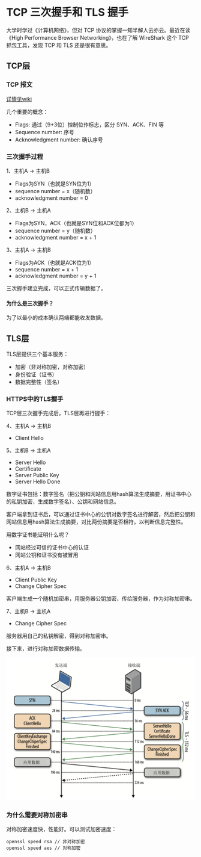 # TCP 三次握手和 TLS 握手

大学时学过《计算机网络》，但对 TCP 协议的掌握一知半解人云亦云。最近在读《High Performance Browser Networking》，也在了解 WireShark 这个 TCP 抓包工具，发现 TCP 和 TLS 还是很有意思。

## TCP层

### TCP 报文

[详情见wiki](https://en.wikipedia.org/wiki/Transmission_Control_Protocol)

几个重要的概念：

* Flags: 通过（9+3位）控制位作标志，区分 SYN、ACK、FIN 等
* Sequence number: 序号
* Acknowledgment number: 确认序号

### 三次握手过程

1、主机A -> 主机B

* Flags为SYN（也就是SYN位为1）
* sequence number = x（随机数）
* acknowledgment number = 0

2、主机B -> 主机A

* Flags为SYN，ACK（也就是SYN位和ACK位都为1）
* sequence number = y（随机数）
* acknowledgment number = x + 1

3、主机A -> 主机B

* Flags为ACK（也就是ACK位为1）
* sequence number = x + 1
* acknowledgment number = y + 1

三次握手建立完成，可以正式传输数据了。

#### 为什么是三次握手？

为了以最小的成本确认两端都能收发数据。

## TLS层

TLS层提供三个基本服务：

* 加密（非对称加密，对称加密）
* 身份验证（证书）
* 数据完整性（签名）

### HTTPS中的TLS握手

TCP层三次握手完成后，TLS层再进行握手：

4、主机A -> 主机B

* Client Hello

5、主机B -> 主机A

* Server Hello
* Certificate
* Server Public Key
* Server Hello Done

数字证书包括：数字签名（把公钥和网站信息用hash算法生成摘要，用证书中心的私钥加密，生成数字签名）、公钥和网站信息。

客户端拿到证书后，可以通过证书中心的公钥对数字签名进行解密，然后把公钥和网站信息用hash算法生成摘要，对比两份摘要是否相符，以判断信息完整性。

用数字证书能证明什么呢？

* 网站经过可信的证书中心的认证
* 网站公钥和证书没有被冒用

6、主机A -> 主机B

* Client Public Key
* Change Cipher Spec

客户端生成一个随机加密串，用服务器公钥加密，传给服务器，作为对称加密串。

7、主机B -> 主机A

* Change Cipher Spec

服务器用自己的私钥解密，得到对称加密串。

接下来，进行对称加密数据传输。

![](/assets/tls-handshake.png)

### 为什么需要对称加密串

对称加密速度快，性能好。可以测试加密速度：

    openssl speed rsa // 非对称加密
    openssl speed aes // 对称加密




